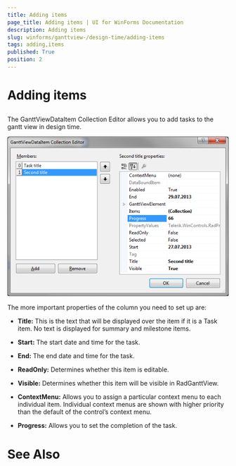 ```yaml
---
title: Adding items
page_title: Adding items | UI for WinForms Documentation
description: Adding items
slug: winforms/ganttview-/design-time/adding-items
tags: adding,items
published: True
position: 2
---
```


# Adding items



## 

The GanttViewDataItem Collection Editor allows you to add tasks to the gantt view in design time.
        
![ganttview-designtime-adding-items 001](images/ganttview-designtime-adding-items001.png)

The more important properties of the column you need to set up are:

* __Title:__ This is the text that will be displayed over the item if it is a Task item. No text is displayed for summary and milestone items.
            

* __Start:__ The start date and time for the task.
            

* __End:__ The end date and time for the task.
            

* __ReadOnly:__ Determines whether this item is editable.
            

* __Visible:__ Determines whether this item will be visible in RadGanttView.
            

* __ContextMenu:__ Allows you to assign a particular context menu to each individual item. Individual context menus are shown with higher priority than the default of the control’s context menu.
            

* __Progress:__ Allows you to set the completion of the task.
            

# See Also
